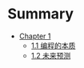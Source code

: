 # Summary

* [Chapter 1](chapter1/README.md)
    * [1.1 编程的本质](chapter1_1.md)
    * [1.2 未来预测](chapter1_2.md)
